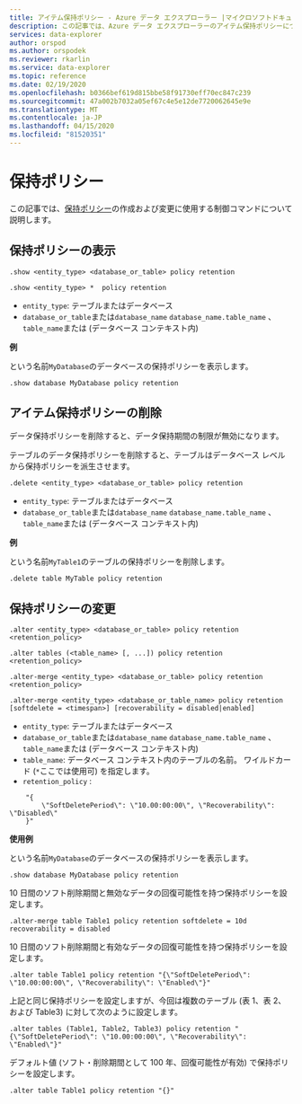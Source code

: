 ```yaml
---
title: アイテム保持ポリシー - Azure データ エクスプローラー |マイクロソフトドキュメント
description: この記事では、Azure データ エクスプローラーのアイテム保持ポリシーについて説明します。
services: data-explorer
author: orspod
ms.author: orspodek
ms.reviewer: rkarlin
ms.service: data-explorer
ms.topic: reference
ms.date: 02/19/2020
ms.openlocfilehash: b0366bef619d815bbe58f91730eff70ec847c239
ms.sourcegitcommit: 47a002b7032a05ef67c4e5e12de7720062645e9e
ms.translationtype: MT
ms.contentlocale: ja-JP
ms.lasthandoff: 04/15/2020
ms.locfileid: "81520351"
---
```

# <a name="retention-policy"></a>保持ポリシー

この記事では、[保持ポリシー](retentionpolicy.md)の作成および変更に使用する制御コマンドについて説明します。

## <a name="show-retention-policy"></a>保持ポリシーの表示

```kusto
.show <entity_type> <database_or_table> policy retention

.show <entity_type> *  policy retention
```

* `entity_type`: テーブルまたはデータベース
* `database_or_table`または`database_name` `database_name.table_name` 、`table_name`または (データベース コンテキスト内)

**例**

という名前`MyDatabase`のデータベースの保持ポリシーを表示します。

```kusto
.show database MyDatabase policy retention
```

## <a name="delete-retention-policy"></a>アイテム保持ポリシーの削除

データ保持ポリシーを削除すると、データ保持期間の制限が無効になります。

テーブルのデータ保持ポリシーを削除すると、テーブルはデータベース レベルから保持ポリシーを派生させます。

```kusto
.delete <entity_type> <database_or_table> policy retention
```

* `entity_type`: テーブルまたはデータベース
* `database_or_table`または`database_name` `database_name.table_name` 、`table_name`または (データベース コンテキスト内)

**例**

という名前`MyTable1`のテーブルの保持ポリシーを削除します。

```kusto
.delete table MyTable policy retention
```


## <a name="alter-retention-policy"></a>保持ポリシーの変更

```kusto
.alter <entity_type> <database_or_table> policy retention <retention_policy>

.alter tables (<table_name> [, ...]) policy retention <retention_policy>

.alter-merge <entity_type> <database_or_table> policy retention <retention_policy>

.alter-merge <entity_type> <database_or_table_name> policy retention [softdelete = <timespan>] [recoverability = disabled|enabled]
```

* `entity_type`: テーブルまたはデータベース
* `database_or_table`または`database_name` `database_name.table_name` 、`table_name`または (データベース コンテキスト内)
* `table_name`: データベース コンテキスト内のテーブルの名前。  ワイルドカード (`*`ここでは使用可) を指定します。
* `retention_policy` :

```
    "{ 
        \"SoftDeletePeriod\": \"10.00:00:00\", \"Recoverability\": \"Disabled\"
    }" 
```

**使用例**

という名前`MyDatabase`のデータベースの保持ポリシーを表示します。

```kusto
.show database MyDatabase policy retention
```

10 日間のソフト削除期間と無効なデータの回復可能性を持つ保持ポリシーを設定します。

```kusto
.alter-merge table Table1 policy retention softdelete = 10d recoverability = disabled
```

10 日間のソフト削除期間と有効なデータの回復可能性を持つ保持ポリシーを設定します。

```kusto
.alter table Table1 policy retention "{\"SoftDeletePeriod\": \"10.00:00:00\", \"Recoverability\": \"Enabled\"}"
```

上記と同じ保持ポリシーを設定しますが、今回は複数のテーブル (表 1、表 2、および Table3) に対して次のように設定します。

```kusto
.alter tables (Table1, Table2, Table3) policy retention "{\"SoftDeletePeriod\": \"10.00:00:00\", \"Recoverability\": \"Enabled\"}"
```

デフォルト値 (ソフト・削除期間として 100 年、回復可能性が有効) で保持ポリシーを設定します。

```kusto
.alter table Table1 policy retention "{}"
```
